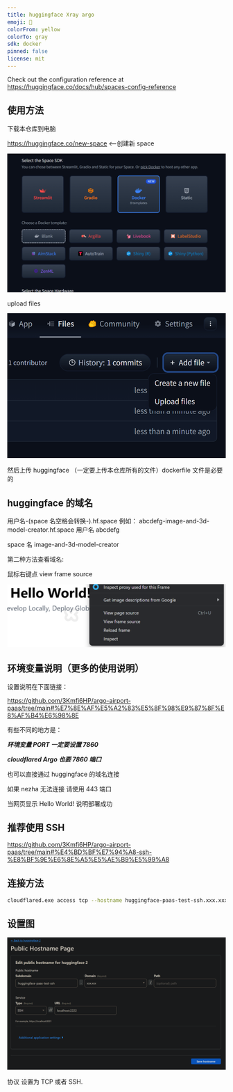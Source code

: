 ```yaml
---
title: huggingface Xray argo
emoji: 🐢
colorFrom: yellow
colorTo: gray
sdk: docker
pinned: false
license: mit
---
```


Check out the configuration reference at <https://huggingface.co/docs/hub/spaces-config-reference>

## 使用方法

下载本仓库到电脑

<https://huggingface.co/new-space> <--创建新 space

![1686287258915](image/README/1686287258915.png)

upload files

![1686287276276](image/README/1686287276276.png)

然后上传 huggingface （一定要上传本仓库所有的文件）dockerfile 文件是必要的

## huggingface 的域名

用户名-(space 名空格会转换-).hf.space
例如：
abcdefg-image-and-3d-model-creator.hf.space
用户名 abcdefg

space 名 image-and-3d-model-creator

第二种方法查看域名:

鼠标右键点 view frame source

![1686297209557](image/README/1686297209557.png)

## 环境变量说明（更多的使用说明）

设置说明在下面链接：

<https://github.com/3Kmfi6HP/argo-airport-paas/tree/main#%E7%8E%AF%E5%A2%83%E5%8F%98%E9%87%8F%E8%AF%B4%E6%98%8E>

有些不同的地方是：

**_环境变量 PORT 一定要设置 7860_**

**_cloudflared Argo 也要 7860 端口_**

也可以直接通过 huggingface 的域名连接

如果 nezha 无法连接 请使用 443 端口

当网页显示 Hello World! 说明部署成功

## 推荐使用 SSH

<https://github.com/3Kmfi6HP/argo-airport-paas/tree/main#%E4%BD%BF%E7%94%A8-ssh-%E8%BF%9E%E6%8E%A5%E5%AE%B9%E5%99%A8>

## 连接方法

```bash
cloudflared.exe access tcp --hostname huggingface-paas-test-ssh.xxx.xxx --listener 0.0.0.0:2223
```

## 设置图

![1686287227901](image/README/1686287227901.png)

协议 设置为 TCP 或者 SSH.
